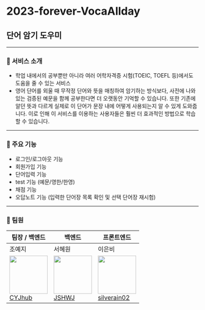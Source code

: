 
# 2023-forever-VocaAllday
## 단어 암기 도우미
------------
### 📌 서비스 소개 
- 학업 내에서의 공부뿐만 아니라 여러 어학자격증 시험(TOEIC, TOEFL 등)에서도 도움을 줄 수 있는 서비스
- 영어 단어를 외울 때 무작정 단어와 뜻을 매칭하여 암기하는 방식보다, 사전에 나와있는 검증된 예문을 함께 공부한다면 더 오랫동안 기억할 수 있습니다. 
  또한 기존에 알던 뜻과 다르게 실제로 이 단어가 문장 내에 어떻게 사용되는지 알 수 있게 도와줍니다. 
  이로 인해 이 서비스를 이용하는 사용자들은 훨씬 더 효과적인 방법으로 학습할 수 있습니다.

------------
### 📌 주요 기능
- 로그인/로그아웃 기능
- 회원가입 기능
- 단어입력 기능
- test 기능 (예문/영한/한영)
- 채점 기능
- 오답노트 기능 
  (입력한 단어장 목록 확인 및 선택 단어장 재시험)

------------
### 📌 팀원
| 팀장 / 백엔드 | 백엔드 | 프론트엔드 | 
| --- | --- | --- |
| 조예지 | 서혜원 | 이은비 |
|  <img src="https://avatars.githubusercontent.com/u/81136546?v=4" width="100px" height="100px"><br> <a href="https://github.com/CYJhub">CYJhub</a> | <img src="https://avatars.githubusercontent.com/u/81088222?v=4" width="100px" height="100px"><br/><a href="https://github.com/JSHWJ">JSHWJ</a> | <img src="https://avatars.githubusercontent.com/u/108103346?v=4" width="100px" height="100px"><br><a href="https://github.com/silverain02">silverain02</a> |
